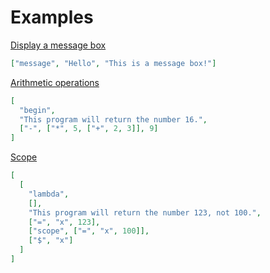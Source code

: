 # Examples

[Display a message box](https://github.com/HAL-G1THuB/jsonpiler/tree/main/examples/message_box.json)

```json
["message", "Hello", "This is a message box!"]
```

[Arithmetic operations](https://github.com/HAL-G1THuB/jsonpiler/tree/main/examples/arithmetic.json)

```json
[
  "begin",
  "This program will return the number 16.",
  ["-", ["*", 5, ["+", 2, 3]], 9]
]
```

[Scope](https://github.com/HAL-G1THuB/jsonpiler/tree/main/examples/scope.json)

```json
[
  [
    "lambda",
    [],
    "This program will return the number 123, not 100.",
    ["=", "x", 123],
    ["scope", ["=", "x", 100]],
    ["$", "x"]
  ]
]
```
